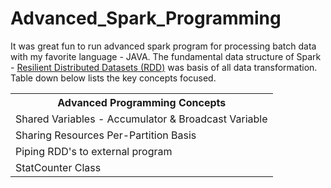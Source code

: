 # Advanced_Spark_Programming

It was great fun to run advanced spark program for processing batch data with my favorite language - JAVA. The fundamental data structure of Spark - <a href="https://spark.apache.org/docs/2.0.2/api/java/org/apache/spark/api/java/JavaRDD.html" class="button">Resilient Distributed Datasets (RDD)</a> was basis of all data transformation. Table down below lists the key concepts focused.

<table style="width:100%">
  <tr>
    <th>Advanced Programming Concepts</th>
  </tr>
  <tr>
    <td>Shared Variables - Accumulator & Broadcast Variable</td>
  </tr>
  <tr>
    <td>Sharing Resources Per-Partition Basis</td>
  </tr>
  <tr>
    <td>Piping RDD's to external program</td>
  </tr>
  <tr>
    <td>StatCounter Class</td>
  </tr>
</table>
